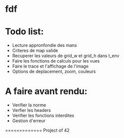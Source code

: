 fdf
=========

Todo list:
==========
- Lecture appronfondie des mans
- Criteres de map valide
- Recuperer les valeurs de grid_w et grid_h dans t_env
- Faire les fonctions de calculs pour les vues
- Faire le trace et l'affichage de l'image
- Options de deplacement, zoom, couleurs

A faire avant rendu:
====================
- Verifier la norme
- Verfier les headers
- Verifier les fonctions interdites
- Gestion d'erreur

=============
Project of 42
